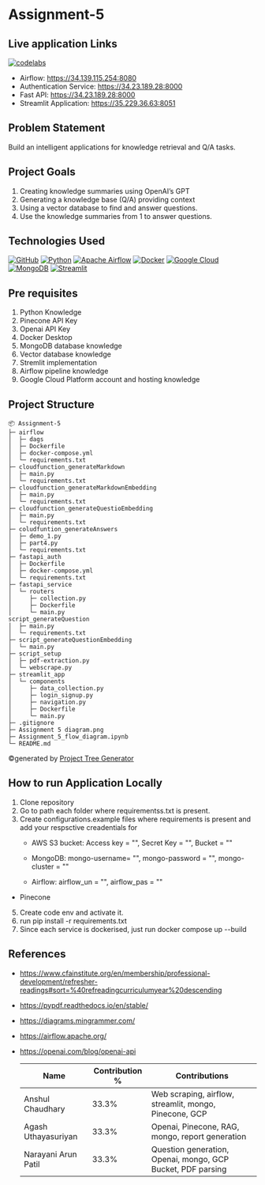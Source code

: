 # Assignment-5

## Live application Links
[![codelabs](https://img.shields.io/badge/codelabs-4285F4?style=for-the-badge&logo=codelabs&logoColor=white)](https://docs.google.com/document/d/1uM3pyBVNURT9fq-ySvNWs54Kkx8Pw9LZH0hw7yaW0CM/edit#heading=h.j0flkct7g8l6)

- Airflow: https://34.139.115.254:8080
- Authentication Service: https://34.23.189.28:8000
- Fast API: https://34.23.189.28:8000
- Streamlit Application: https://35.229.36.63:8051
  

## Problem Statement 
Build an intelligent applications for knowledge retrieval and Q/A tasks.

## Project Goals
1. Creating knowledge summaries using OpenAI’s GPT
2. Generating a knowledge base (Q/A) providing context
3. Using a vector database to find and answer questions.
4. Use the knowledge summaries from 1 to answer questions.

## Technologies Used
[![GitHub](https://img.shields.io/badge/GitHub-100000?style=for-the-badge&logo=github&logoColor=white)](https://github.com/)
[![Python](https://img.shields.io/badge/Python-FFD43B?style=for-the-badge&logo=python&logoColor=blue)](https://www.python.org/)
[![Apache Airflow](https://img.shields.io/badge/Airflow-017CEE?style=for-the-badge&logo=Apache%20Airflow&logoColor=white)](https://airflow.apache.org/)
[![Docker](https://img.shields.io/badge/Docker-%232496ED?style=for-the-badge&logo=Docker&color=blue&logoColor=white)](https://www.docker.com)
[![Google Cloud](https://img.shields.io/badge/Google_Cloud-%234285F4.svg?style=for-the-badge&logo=google-cloud&logoColor=white)](https://cloud.google.com)
[![MongoDB](https://img.shields.io/badge/MongoDB-%234169E1?style=for-the-badge&logo=MongoDB&logoColor=%234169E1&color=black)](https://www.postgresql.org)
[![Streamlit](https://img.shields.io/badge/Streamlit-FF4B4B?style=for-the-badge&logo=Streamlit&logoColor=white)](https://streamlit.io/)

## Pre requisites
1. Python Knowledge
2. Pinecone API Key
3. Openai API Key
4. Docker Desktop
5. MongoDB database knowledge
6. Vector database knowledge
8. Stremlit implementation
9. Airflow pipeline knowledge
10. Google Cloud Platform account and hosting knowledge

## Project Structure
```
📦 Assignment-5
├─ airflow
│  ├─ dags
│  ├─ Dockerfile
│  ├─ docker-compose.yml
│  └─ requirements.txt
├─ cloudfunction_generateMarkdown
│  ├─ main.py
│  └─ requirements.txt
├─ cloudfunction_generateMarkdownEmbedding
│  ├─ main.py
│  └─ requirements.txt
├─ cloudfunction_generateQuestioEmbedding
│  ├─ main.py
│  └─ requirements.txt
├─ coludfuntion_generateAnswers
│  ├─ demo_1.py
│  ├─ part4.py
│  └─ requirements.txt
├─ fastapi_auth
│  ├─ Dockerfile
│  ├─ docker-compose.yml
│  └─ requirements.txt
├─ fastapi_service
│  └─ routers
│     ├─ collection.py
│     ├─ Dockerfile
│     └─ main.py
script_generateQuestion
│  ├─ main.py
│  └─ requirements.txt
├─ script_generateQuestionEmbedding
│  └─ main.py
├─ script_setup
│  ├─ pdf-extraction.py
│  └─ webscrape.py
├─ streamlit_app
│  └─ components
│     ├─ data_collection.py
│     ├─ login_signup.py
│     ├─ navigation.py
│     ├─ Dockerfile
│     └─ main.py
├─ .gitignore
├─ Assignment 5 diagram.png
├─ Assignment_5_flow_diagram.ipynb
└─ README.md
```
©generated by [Project Tree Generator](https://woochanleee.github.io/project-tree-generator)

## How to run Application Locally
1. Clone repository
2. Go to path each folder where requirementss.txt is present.
3. Create configurations.example files where requirements is present and add your respsctive creadentials for
   - AWS S3 bucket:
     Access key = "",
     Secret Key = "",
     Bucket = ""
 
   - MongoDB:
     mongo-username= "",
     mongo-password = "",
     mongo-cluster = ""
 
   - Airflow:
    airflow_un = "",
    airflow_pas = ""
  - Pinecone 

5. Create code env and activate it.
6. run pip install -r requirements.txt
7. Since each service is dockerised, just run docker compose up --build


## References

- https://www.cfainstitute.org/en/membership/professional-development/refresher-readings#sort=%40refreadingcurriculumyear%20descending
- https://pypdf.readthedocs.io/en/stable/
- https://diagrams.mingrammer.com/
- https://airflow.apache.org/
- https://openai.com/blog/openai-api

    Name | Contribution %| Contributions |
  --- |--- | --- |
  Anshul Chaudhary  | 33.3% | Web scraping, airflow, streamlit, mongo, Pinecone, GCP |
  Agash Uthayasuriyan | 33.3% | Openai, Pinecone, RAG, mongo, report generation |
  Narayani Arun Patil | 33.3% | Question generation, Openai, mongo, GCP Bucket, PDF parsing |
